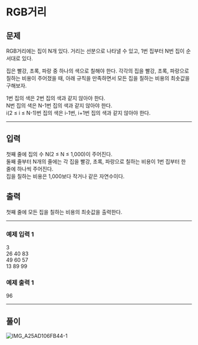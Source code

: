 # RGB거리 

## 문제
RGB거리에는 집이 N개 있다. 거리는 선분으로 나타낼 수 있고, 1번 집부터 N번 집이 순서대로 있다.  

집은 빨강, 초록, 파랑 중 하나의 색으로 칠해야 한다. 각각의 집을 빨강, 초록, 파랑으로 칠하는 비용이 주어졌을 때, 아래 규칙을 만족하면서 모든 집을 칠하는 비용의 최솟값을 구해보자.  

1번 집의 색은 2번 집의 색과 같지 않아야 한다.  
N번 집의 색은 N-1번 집의 색과 같지 않아야 한다.  
i(2 ≤ i ≤ N-1)번 집의 색은 i-1번, i+1번 집의 색과 같지 않아야 한다.    

  
    
-----------
## 입력
첫째 줄에 집의 수 N(2 ≤ N ≤ 1,000)이 주어진다.   
둘째 줄부터 N개의 줄에는 각 집을 빨강, 초록, 파랑으로 칠하는 비용이 1번 집부터 한 줄에 하나씩 주어진다.   
집을 칠하는 비용은 1,000보다 작거나 같은 자연수이다.  

   
## 출력
첫째 줄에 모든 집을 칠하는 비용의 최솟값을 출력한다.

--------
### 예제 입력 1   
3  
26 40 83  
49 60 57  
13 89 99


### 예제 출력 1 
96




-----
## 풀이
![IMG_A25AD106FB44-1](https://user-images.githubusercontent.com/42825223/102846584-b08df600-4453-11eb-9954-79e7b8574bab.jpeg)